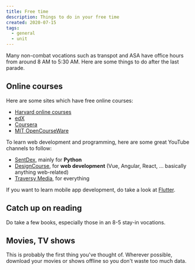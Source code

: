 ```yaml
---
title: Free time
description: Things to do in your free time
created: 2020-07-15
tags:
  - general
  - unit
---
```


Many non-combat vocations such as transpot and ASA have office hours from around 8 AM to 5:30 AM. Here are some things to do after the last parade.

## Online courses
Here are some sites which have free online courses:
- [Harvard online courses](https://online-learning.harvard.edu/catalog)
- [edX](https://www.edx.org/)
- [Coursera](https://www.coursera.org/)
- [MIT OpenCourseWare](https://ocw.mit.edu/index.htm)

To learn web development and programming, here are some great YouTube channels to follow:
- [SentDex](https://www.youtube.com/user/sentdex), mainly for **Python**
- [DesignCourse](https://www.youtube.com/user/DesignCourse), for **web development** (Vue, Angular, React, ... basically anything web-related)
- [Traversy Media](https://www.youtube.com/user/TechGuyWeb), for everything 

If you want to learn mobile app development, do take a look at [Flutter](https://flutter.dev/).

## Catch up on reading

Do take a few books, especially those in an 8-5 stay-in vocations.

## Movies, TV shows
This is probably the first thing you've thought of. Wherever possible, download your movies or shows offline so you don't waste too much data.